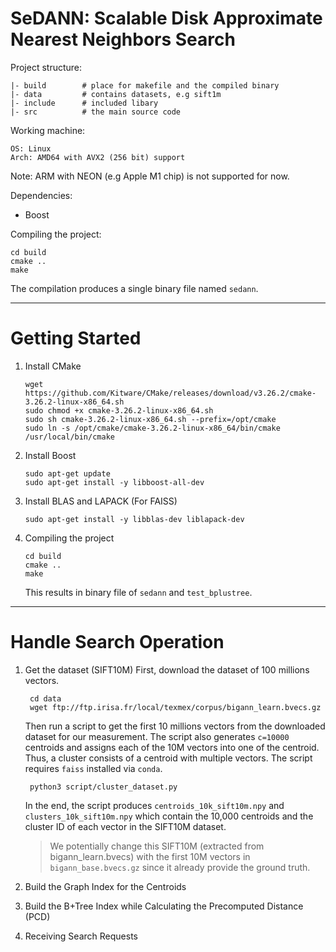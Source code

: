# SeDANN: Scalable Disk Approximate Nearest Neighbors Search

Project structure:
```
|- build        # place for makefile and the compiled binary
|- data         # contains datasets, e.g sift1m
|- include      # included libary
|- src          # the main source code
```

Working machine:
```
OS: Linux
Arch: AMD64 with AVX2 (256 bit) support
```
Note: ARM with NEON (e.g Apple M1 chip) is not supported for now.

Dependencies:
- Boost

Compiling the project:
```
cd build
cmake ..
make
```
The compilation produces a single binary file named `sedann`.

______________
# Getting Started

1. Install CMake
    ```
    wget https://github.com/Kitware/CMake/releases/download/v3.26.2/cmake-3.26.2-linux-x86_64.sh
    sudo chmod +x cmake-3.26.2-linux-x86_64.sh
    sudo sh cmake-3.26.2-linux-x86_64.sh --prefix=/opt/cmake
    sudo ln -s /opt/cmake/cmake-3.26.2-linux-x86_64/bin/cmake /usr/local/bin/cmake
    ```

2. Install Boost
    ```
    sudo apt-get update
    sudo apt-get install -y libboost-all-dev
    ```

3. Install BLAS and LAPACK (For FAISS)
    ```
    sudo apt-get install -y libblas-dev liblapack-dev
    ```

4. Compiling the project
    ```
    cd build
    cmake ..
    make
    ```
    This results in binary file of `sedann` and `test_bplustree`.

______________
# Handle Search Operation

1. Get the dataset (SIFT10M)
   First, download the dataset of 100 millions vectors.
   ```
    cd data
    wget ftp://ftp.irisa.fr/local/texmex/corpus/bigann_learn.bvecs.gz
   ```
   Then run a script to get the first 10 millions vectors from the downloaded dataset for our measurement. The script also 
   generates `c=10000` centroids and assigns each of the 10M vectors into one of the centroid. Thus, a cluster consists of a
   centroid with multiple vectors. The script requires `faiss` installed via `conda`.
   ```
    python3 script/cluster_dataset.py
   ```
    In the end, the script produces `centroids_10k_sift10m.npy` and `clusters_10k_sift10m.npy` which contain the 10,000 
    centroids and the cluster ID of each vector in the SIFT10M dataset.

    > We potentially change this SIFT10M (extracted from bigann_learn.bvecs) with the first 10M vectors in `bigann_base.bvecs.gz` since it already provide the ground truth.

2. Build the Graph Index for the Centroids
   
   
3. Build the B+Tree Index while Calculating the Precomputed Distance (PCD)


4. Receiving Search Requests